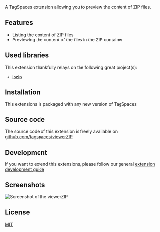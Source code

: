 A TagSpaces extension allowing you to preview the content of ZIP files.

## Features

* Listing the content of ZIP files
* Previewing the content of the files in the ZIP container

## Used libraries
This extension thankfully relays on the following great project(s):

* [jszip](https://stuk.github.io/jszip/)

## Installation

This extensions is packaged with any new version of TagSpaces

## Source code

The source code of this extension is freely available on [github.com/tagspaces/viewerZIP](https://github.com/tagspaces/viewerZIP/)

## Development

If you want to extend this extensions, please follow our general [extension development guide](http://tagspaces.org/documentation/extension-development-guide)

## Screenshots

![Screenshot of the viewerZIP](http://tagspaces.org/extensions/editorHTML/viewerZIP-screenshot.png)

## License

[MIT](https://github.com/tagspaces/viewerZIP/blob/master/LICENSE.txt)
